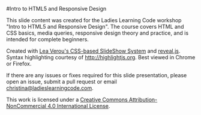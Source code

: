 #Intro to HTML5 and Responsive Design

This slide content was created for the Ladies Learning Code workshop "Intro to HTML5 and Responsive Design". The course covers HTML and CSS basics, media queries, responsive design theory and practice, and is intended for complete beginners.


Created with <a href="https://github.com/LeaVerou/csss/sample-slideshow.html">Lea Verou's CSS-based SlideShow System</a> and <a href="http://lab.hakim.se/reveal-js/">reveal.js</a>. Syntax highlighting courtesy of http://highlightjs.org. Best viewed in Chrome or Firefox.

If there are any issues or fixes required for this slide presentation, please open an issue, submit a pull request or email [christina@ladieslearningcode.com](mailto:christina@ladieslearningcode.com).

This work is licensed under a <a rel="license" href="http://creativecommons.org/licenses/by-nc/4.0/">Creative Commons Attribution-NonCommercial 4.0 International License</a>.
